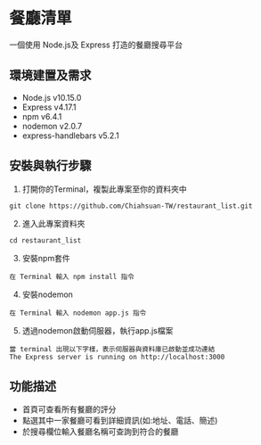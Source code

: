 # 餐廳清單

一個使用 Node.js及 Express 打造的餐廳搜尋平台

## 環境建置及需求

* Node.js v10.15.0
* Express v4.17.1 
* npm v6.4.1
* nodemon v2.0.7
* express-handlebars v5.2.1

## 安裝與執行步驟

1. 打開你的Terminal，複製此專案至你的資料夾中

```
git clone https://github.com/Chiahsuan-TW/restaurant_list.git
```
2. 進入此專案資料夾

```
cd restaurant_list
```
3. 安裝npm套件

```
在 Terminal 輸入 npm install 指令
```
4. 安裝nodemon

```
在 Terminal 輸入 nodemon app.js 指令
```

5. 透過nodemon啟動伺服器，執行app.js檔案

```
當 terminal 出現以下字樣，表示伺服器與資料庫已啟動並成功連結
The Express server is running on http://localhost:3000
```

## 功能描述

* 首頁可查看所有餐廳的評分
* 點選其中一家餐廳可看到詳細資訊(如:地址、電話、簡述)
* 於搜尋欄位輸入餐廳名稱可查詢到符合的餐廳
